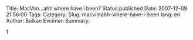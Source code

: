 Title: MacVim...ahh where have i been?
Status:published
Date: 2007-12-09 21:56:00
Tags: 
Category: 
Slug: macvimahh-where-have-i-been
lang: en
Author: Bulkan Evcimen
Summary: 

1